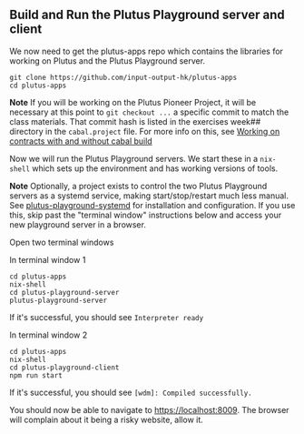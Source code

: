 ## Build and Run the Plutus Playground server and client

We now need to get the plutus-apps repo which contains the libraries for
working on Plutus and the Plutus Playground server.

```ssh
git clone https://github.com/input-output-hk/plutus-apps
cd plutus-apps
```

**Note** If you will be working on the Plutus Pioneer Project, it will be
necessary at this point to `git checkout ...` a specific commit to match the
class materials. That commit hash is listed in the exercises week## directory
in the `cabal.project` file. For more info on this, see [Working on contracts with and without cabal build](https://plutus-community.readthedocs.io/en/latest/Environment/Build/CabalBuild/)

Now we will run the Plutus Playground servers. We start these in a `nix-shell`
which sets up the environment and has working versions of tools.

**Note** Optionally, a project exists to control the two Plutus Playground
servers as a systemd service, making start/stop/restart much less manual. See
[plutus-playground-systemd](https://github.com/dino-/plutus-playground-systemd)
for installation and configuration. If you use this, skip past the "terminal
window" instructions below and access your new playground server in a browser.

Open two terminal windows

In terminal window 1

```ssh
cd plutus-apps
nix-shell
cd plutus-playground-server
plutus-playground-server
```

If it's successful, you should see `Interpreter ready`

In terminal window 2

```ssh
cd plutus-apps
nix-shell
cd plutus-playground-client
npm run start
```

If it's successful, you should see `[wdm]: Compiled successfully.`

You should now be able to navigate to <https://localhost:8009>. The browser
will complain about it being a risky website, allow it.

